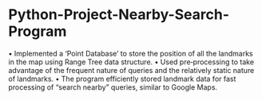 # Python-Project-Nearby-Search-Program
• Implemented a ‘Point Database’ to store the position of all the landmarks in the map using Range Tree data structure.
• Used pre‑processing to take advantage of the frequent nature of queries and the relatively static nature of landmarks. 
• The program efficiently stored landmark data for fast processing of “search nearby” queries, similar to Google Maps.

